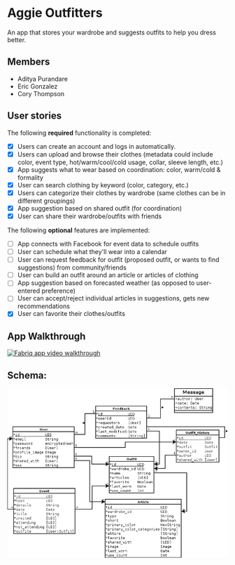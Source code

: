 # Aggie Outfitters

An app that stores your wardrobe and suggests outfits to help you dress better.

## Members

- Aditya Purandare
- Eric Gonzalez
- Cory Thompson

## User stories

The following **required** functionality is completed:
- [x] Users can create an account and logs in automatically.
- [x] Users can upload and browse their clothes (metadata could include color, event type, hot/warm/cool/cold usage, collar, sleeve length, etc.)
- [x] App suggests what to wear based on coordination: color, warm/cold & formality
- [x] User can search clothing by keyword (color, category, etc.)
- [x] Users can categorize their clothes by wardrobe (same clothes can be in different groupings)
- [x] App suggestion based on shared outfit (for coordination)
- [x] User can share their wardrobe/outfits with friends

The following **optional** features are implemented:
- [ ] App connects with Facebook for event data to schedule outfits
- [ ] User can schedule what they'll wear into a calendar
- [ ] User can request feedback for outfit (proposed outfit, or wants to find suggestions) from community/friends
- [ ] User can build an outfit around an article or articles of clothing
- [ ] App suggestion based on forecasted weather (as opposed to user-entered preference)
- [ ] User can accept/reject individual articles in suggestions, gets new recommendations
- [x] User can favorite their clothes/outfits

## App Walkthrough 

[![Fabriq app video walkthrough](http://img.youtube.com/vi/l2m9RkQEioM/0.jpg)](http://www.youtube.com/watch?v=l2m9RkQEioM)

## Schema:

![Alt text](/Schema.png?raw=true "Schema")


